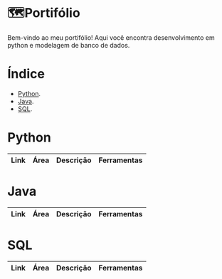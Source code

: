 # 🗺️Portifólio
Bem-vindo ao meu portifólio! Aqui você encontra desenvolvimento em python e modelagem de banco de dados.

# Índice
- [Python](#python).
- [Java](#java).
- [SQL](#sql).


# Python
|Link|Área|Descrição|Ferramentas|
|---|---|---|---|

# Java
|Link|Área|Descrição|Ferramentas|
|---|---|---|---|

# SQL
|Link|Área|Descrição|Ferramentas|
|---|---|---|---|
